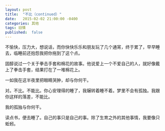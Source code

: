 ```yaml
---
layout: post
title:  "不比（continued）"
date:   2015-02-02 21:00:00 -0400
categories: 其他
tags: 旧情
published:  false
---
```


不愉快，压力大，想说话，而你快快乐乐和朋友玩了几个通宵，终于累了，早早睡去，临睡前还抱怨我把你拖到了这个点。

固醇说过一个关于拳击手套和棉花的故事。他说爱上一个不爱自己的人，就好像戴上了拳击手套，结果打在了一堆棉花上。

一如我在这半夜里把眼睛哭肿，却与你何干。

对。不比。不能比。你心安理得的睡了，我辗转着睡不着。梦里不会有孤独。我跟你这样的落差，不能比。

我的孤独与你何干。

读点书，便去睡了。自己的事只是自己的事。除了生育之外的其他事情，我要像只蚯蚓。

